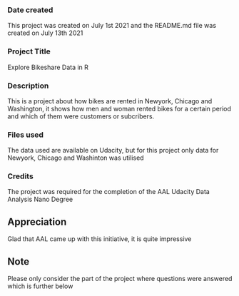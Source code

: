 
### Date created
This project was created on July 1st 2021 and the README.md file was created on July 13th 2021

### Project Title
Explore Bikeshare Data in R

### Description
This is a project about how bikes are rented in Newyork, Chicago and Washington, it shows how men and woman rented bikes for a certain period and which of them were customers or subcribers.

### Files used
The data used are available on Udacity, but for this project only data for Newyork, Chicago and Washinton was utilised

### Credits
The project was required for the completion of the AAL Udacity Data Analysis Nano Degree

## Appreciation
Glad that AAL came up with this initiative, it is quite impressive

## Note
Please only consider the part of the project where questions were answered which is further below